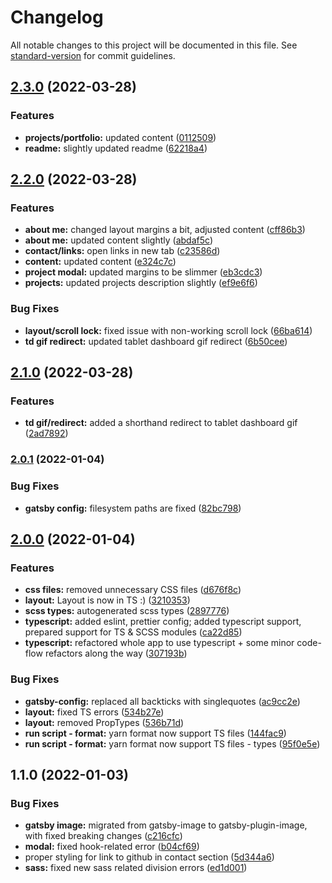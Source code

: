 # Changelog

All notable changes to this project will be documented in this file. See [standard-version](https://github.com/conventional-changelog/standard-version) for commit guidelines.

## [2.3.0](https://github.com/szymonpulut/szymonpulut.github.io/compare/v2.2.0...v2.3.0) (2022-03-28)


### Features

* **projects/portfolio:** updated content ([0112509](https://github.com/szymonpulut/szymonpulut.github.io/commit/0112509a7b18729d35dac884bec2ecd99d58b9d3))
* **readme:** slightly updated readme ([62218a4](https://github.com/szymonpulut/szymonpulut.github.io/commit/62218a463df63360197d8fffba325c228288190e))

## [2.2.0](https://github.com/szymonpulut/szymonpulut.github.io/compare/v2.1.0...v2.2.0) (2022-03-28)


### Features

* **about me:** changed layout margins a bit, adjusted content ([cff86b3](https://github.com/szymonpulut/szymonpulut.github.io/commit/cff86b3bdcc3e6a934ed0b2ed4fc0b5161138a5d))
* **about me:** updated content slightly ([abdaf5c](https://github.com/szymonpulut/szymonpulut.github.io/commit/abdaf5c24b0e33c717a2e0ab575914bac3c4222a))
* **contact/links:** open links in new tab ([c23586d](https://github.com/szymonpulut/szymonpulut.github.io/commit/c23586d1c812e26e217434425c923ab3ef315d6d))
* **content:** updated content ([e324c7c](https://github.com/szymonpulut/szymonpulut.github.io/commit/e324c7c23c922220583c7efe44299bce09f016d0))
* **project modal:** updated margins to be slimmer ([eb3cdc3](https://github.com/szymonpulut/szymonpulut.github.io/commit/eb3cdc3fae6262550c4da990f9a80ddf1632c10f))
* **projects:** updated projects description slightly ([ef9e6f6](https://github.com/szymonpulut/szymonpulut.github.io/commit/ef9e6f6bb59268126be06123ebe1210550b0e687))


### Bug Fixes

* **layout/scroll lock:** fixed issue with non-working scroll lock ([66ba614](https://github.com/szymonpulut/szymonpulut.github.io/commit/66ba6143379afb64e08521eb9b44b7ef3deb0b4c))
* **td gif redirect:** updated tablet dashboard gif redirect ([6b50cee](https://github.com/szymonpulut/szymonpulut.github.io/commit/6b50cee67a5dc1f7ff83ae13bae8058ccfca63fa))

## [2.1.0](https://github.com/szymonpulut/szymonpulut.github.io/compare/v2.0.1...v2.1.0) (2022-03-28)

### Features

- **td gif/redirect:** added a shorthand redirect to tablet dashboard gif ([2ad7892](https://github.com/szymonpulut/szymonpulut.github.io/commit/2ad7892c835a8d4e1ede0b347fd4d8175e96cfbe))

### [2.0.1](https://github.com/szymonpulut/szymonpulut.github.io/compare/v2.0.0...v2.0.1) (2022-01-04)

### Bug Fixes

- **gatsby config:** filesystem paths are fixed ([82bc798](https://github.com/szymonpulut/szymonpulut.github.io/commit/82bc798ecf14d6c3dd01d3ff9f9b4f3a73bd96c5))

## [2.0.0](https://github.com/szymonpulut/szymonpulut.github.io/compare/v1.1.0...v2.0.0) (2022-01-04)

### Features

- **css files:** removed unnecessary CSS files ([d676f8c](https://github.com/szymonpulut/szymonpulut.github.io/commit/d676f8c6c36161c542ada65af7e0447fc413e666))
- **layout:** Layout is now in TS :) ([3210353](https://github.com/szymonpulut/szymonpulut.github.io/commit/3210353aaaa03d75cc3cae0e81e7d51b3914df8f))
- **scss types:** autogenerated scss types ([2897776](https://github.com/szymonpulut/szymonpulut.github.io/commit/2897776e99749ebb1723411c6bbac39b20100ad3))
- **typescript:** added eslint, prettier config; added typescript support, prepared support for TS & SCSS modules ([ca22d85](https://github.com/szymonpulut/szymonpulut.github.io/commit/ca22d857120bbbb8029ac9cd4bb700396e77db59))
- **typescript:** refactored whole app to use typescript + some minor code-flow refactors along the way ([307193b](https://github.com/szymonpulut/szymonpulut.github.io/commit/307193bb24fff2d0be9fc53f1a3d0a19c811522b))

### Bug Fixes

- **gatsby-config:** replaced all backticks with singlequotes ([ac9cc2e](https://github.com/szymonpulut/szymonpulut.github.io/commit/ac9cc2e862182f8d0a45499069e7a90eb01607e7))
- **layout:** fixed TS errors ([534b27e](https://github.com/szymonpulut/szymonpulut.github.io/commit/534b27eb737b1d77ac9aed86efa0721b7e373e9f))
- **layout:** removed PropTypes ([536b71d](https://github.com/szymonpulut/szymonpulut.github.io/commit/536b71d07fbbed7b30a3cbb34aaf18b4081096aa))
- **run script - format:** yarn format now support TS files ([144fac9](https://github.com/szymonpulut/szymonpulut.github.io/commit/144fac91fcd0cb8f6a6fe2590357366c9a388584))
- **run script - format:** yarn format now support TS files - types ([95f0e5e](https://github.com/szymonpulut/szymonpulut.github.io/commit/95f0e5e80454caef97659762ed1cc4403e3282c1))

## 1.1.0 (2022-01-03)

### Bug Fixes

- **gatsby image:** migrated from gatsby-image to gatsby-plugin-image, with fixed breaking changes ([c216cfc](https://github.com/szymonpulut/szymonpulut.github.io/commit/c216cfc52357beac61e4f2cd1586942a8eeb6b7b))
- **modal:** fixed hook-related error ([b04cf69](https://github.com/szymonpulut/szymonpulut.github.io/commit/b04cf69a094849d52e35d91f2dde6a84cf862dbc))
- proper styling for link to github in contact section ([5d344a6](https://github.com/szymonpulut/szymonpulut.github.io/commit/5d344a6b817b917074dd0c94e2a53e5d6b50a1e4))
- **sass:** fixed new sass related division errors ([ed1d001](https://github.com/szymonpulut/szymonpulut.github.io/commit/ed1d001faed236152ff16f497358668462d32100))
